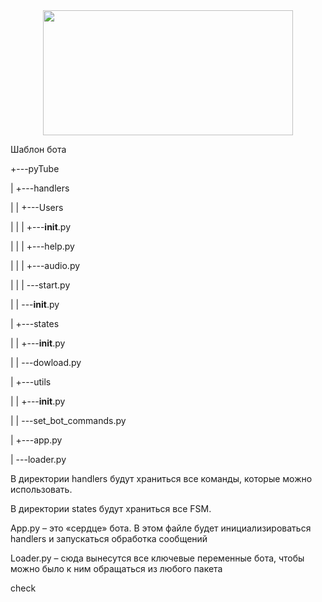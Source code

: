 <div align="center">
  <img src="https://i.gifer.com/3otv.gif" width="400" height="200"/>
</div>




























Шаблон бота

+---pyTube

|  +---handlers

|  |   +---Users

|  |   |   +---__init__.py

|  |   |   +---help.py

|  |   |   +---audio.py

|  |   |   \---start.py

|  |   \---__init__.py

|   +---states

|   |  +---__init__.py

|   |  \---dowload.py

|   +---utils

|   |  +---__init__.py

|   |   \---set_bot_commands.py

|  +---app.py

|  \---loader.py

В директории handlers будут храниться все команды, которые можно использовать.

В директории states будут храниться все FSM.

App.py – это «сердце» бота. В этом файле будет инициализироваться handlers и запускаться обработка сообщений

Loader.py – сюда вынесутся все ключевые переменные бота, чтобы можно было к ним обращаться из любого пакета

check
